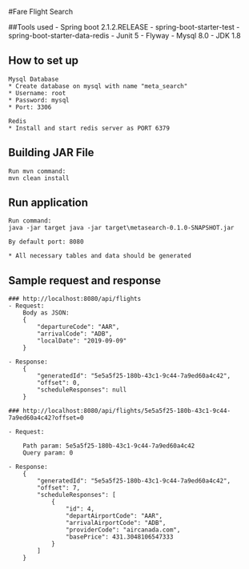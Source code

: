 #Fare Flight Search

##Tools used
    - Spring boot 2.1.2.RELEASE
    - spring-boot-starter-test
    - spring-boot-starter-data-redis
    - Junit 5
    - Flyway
    - Mysql 8.0
    - JDK 1.8
    
## How to set up
    Mysql Database
    * Create database on mysql with name "meta_search"
    * Username: root
    * Password: mysql
    * Port: 3306
    
    Redis
    * Install and start redis server as PORT 6379

## Building JAR File
    
    Run mvn command:
    mvn clean install
    
## Run application
     
    Run command: 
    java -jar target java -jar target\metasearch-0.1.0-SNAPSHOT.jar  
    
    By default port: 8080
    
    * All necessary tables and data should be generated
    
## Sample request and response
    
    ### http://localhost:8080/api/flights   
    - Request: 
        Body as JSON: 
        {
            "departureCode": "AAR",
            "arrivalCode": "ADB",
            "localDate": "2019-09-09"
        }
        
    - Response:     
        {
            "generatedId": "5e5a5f25-180b-43c1-9c44-7a9ed60a4c42",
            "offset": 0,
            "scheduleResponses": null
        }
    
    ### http://localhost:8080/api/flights/5e5a5f25-180b-43c1-9c44-7a9ed60a4c42?offset=0
    
    - Request:
    
        Path param: 5e5a5f25-180b-43c1-9c44-7a9ed60a4c42
        Query param: 0
        
    - Response:
        {
            "generatedId": "5e5a5f25-180b-43c1-9c44-7a9ed60a4c42",
            "offset": 7,
            "scheduleResponses": [
                {
                    "id": 4,
                    "departAirportCode": "AAR",
                    "arrivalAirportCode": "ADB",
                    "providerCode": "aircanada.com",
                    "basePrice": 431.3048106547333
                }
            ]
        }
